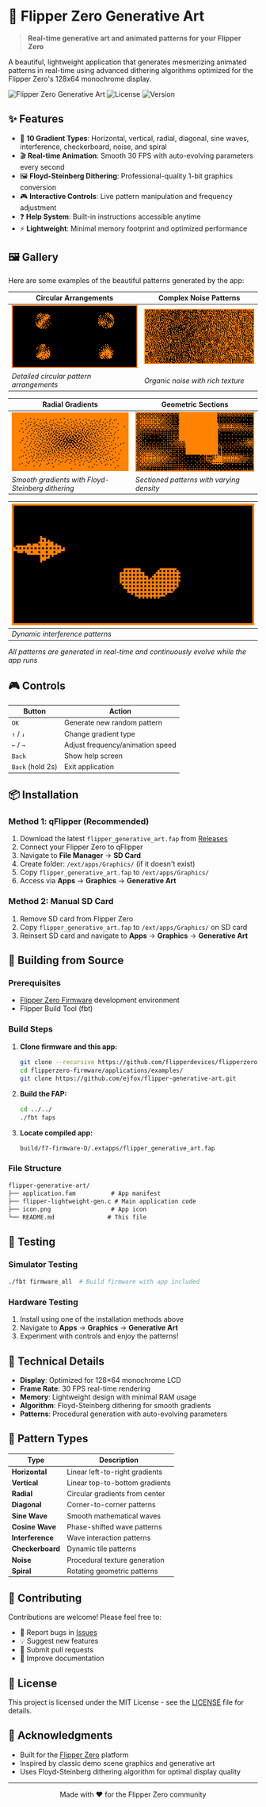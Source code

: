 # 🎨 Flipper Zero Generative Art

> **Real-time generative art and animated patterns for your Flipper Zero**

A beautiful, lightweight application that generates mesmerizing animated patterns in real-time using advanced dithering algorithms optimized for the Flipper Zero's 128x64 monochrome display.

![Flipper Zero Generative Art](https://img.shields.io/badge/Flipper%20Zero-Compatible-orange)
![License](https://img.shields.io/badge/License-MIT-blue.svg)
![Version](https://img.shields.io/badge/Version-1.0-green)

## ✨ Features

- 🌈 **10 Gradient Types**: Horizontal, vertical, radial, diagonal, sine waves, interference, checkerboard, noise, and spiral
- 🎬 **Real-time Animation**: Smooth 30 FPS with auto-evolving parameters every second  
- 🖼️ **Floyd-Steinberg Dithering**: Professional-quality 1-bit graphics conversion
- 🎮 **Interactive Controls**: Live pattern manipulation and frequency adjustment
- ❓ **Help System**: Built-in instructions accessible anytime
- ⚡ **Lightweight**: Minimal memory footprint and optimized performance

## 🖼️ Gallery

Here are some examples of the beautiful patterns generated by the app:

<div align="center">

| Circular Arrangements | Complex Noise Patterns |
|---|---|
| ![Example 1](gallery-1.png) | ![Example 2](gallery-2.png) |
| *Detailed circular pattern arrangements* | *Organic noise with rich texture* |

| Radial Gradients | Geometric Sections |
|---|---|
| ![Example 3](gallery-3.png) | ![Example 4](gallery-4.png) |
| *Smooth gradients with Floyd-Steinberg dithering* | *Sectioned patterns with varying density* |

| ![Example 5](gallery-5.png) |
|---|
| *Dynamic interference patterns* |

</div>

*All patterns are generated in real-time and continuously evolve while the app runs*

## 🎮 Controls

| Button | Action |
|--------|--------|
| `OK` | Generate new random pattern |
| `↑` / `↓` | Change gradient type |
| `←` / `→` | Adjust frequency/animation speed |
| `Back` | Show help screen |
| `Back` (hold 2s) | Exit application |

## 📦 Installation

### Method 1: qFlipper (Recommended)

1. Download the latest `flipper_generative_art.fap` from [Releases](https://github.com/ejfox/flipper-generative-art/releases)
2. Connect your Flipper Zero to qFlipper
3. Navigate to **File Manager** → **SD Card**
4. Create folder: `/ext/apps/Graphics/` (if it doesn't exist)
5. Copy `flipper_generative_art.fap` to `/ext/apps/Graphics/`
6. Access via **Apps** → **Graphics** → **Generative Art**

### Method 2: Manual SD Card

1. Remove SD card from Flipper Zero
2. Copy `flipper_generative_art.fap` to `/ext/apps/Graphics/` on SD card
3. Reinsert SD card and navigate to **Apps** → **Graphics** → **Generative Art**

## 🔧 Building from Source

### Prerequisites
- [Flipper Zero Firmware](https://github.com/flipperdevices/flipperzero-firmware) development environment
- Flipper Build Tool (fbt)

### Build Steps

1. **Clone firmware and this app:**
   ```bash
   git clone --recursive https://github.com/flipperdevices/flipperzero-firmware.git
   cd flipperzero-firmware/applications/examples/
   git clone https://github.com/ejfox/flipper-generative-art.git
   ```

2. **Build the FAP:**
   ```bash
   cd ../../
   ./fbt faps
   ```

3. **Locate compiled app:**
   ```
   build/f7-firmware-D/.extapps/flipper_generative_art.fap
   ```

### File Structure
```
flipper-generative-art/
├── application.fam          # App manifest
├── flipper-lightweight-gen.c # Main application code
├── icon.png                 # App icon
└── README.md               # This file
```

## 🧪 Testing

### Simulator Testing
```bash
./fbt firmware_all  # Build firmware with app included
```

### Hardware Testing
1. Install using one of the installation methods above
2. Navigate to **Apps** → **Graphics** → **Generative Art**
3. Experiment with controls and enjoy the patterns!

## 🔬 Technical Details

- **Display**: Optimized for 128×64 monochrome LCD
- **Frame Rate**: 30 FPS real-time rendering
- **Memory**: Lightweight design with minimal RAM usage
- **Algorithm**: Floyd-Steinberg dithering for smooth gradients
- **Patterns**: Procedural generation with auto-evolving parameters

## 🎯 Pattern Types

| Type | Description |
|------|-------------|
| **Horizontal** | Linear left-to-right gradients |
| **Vertical** | Linear top-to-bottom gradients |
| **Radial** | Circular gradients from center |
| **Diagonal** | Corner-to-corner patterns |
| **Sine Wave** | Smooth mathematical waves |
| **Cosine Wave** | Phase-shifted wave patterns |
| **Interference** | Wave interaction patterns |
| **Checkerboard** | Dynamic tile patterns |
| **Noise** | Procedural texture generation |
| **Spiral** | Rotating geometric patterns |

## 🤝 Contributing

Contributions are welcome! Please feel free to:
- 🐛 Report bugs in [Issues](https://github.com/ejfox/flipper-generative-art/issues)
- 💡 Suggest new features
- 🔧 Submit pull requests
- 📖 Improve documentation

## 📄 License

This project is licensed under the MIT License - see the [LICENSE](LICENSE) file for details.

## 🙏 Acknowledgments

- Built for the [Flipper Zero](https://flipperzero.one/) platform
- Inspired by classic demo scene graphics and generative art
- Uses Floyd-Steinberg dithering algorithm for optimal display quality

---

<div align="center">
Made with ❤️ for the Flipper Zero community
</div>